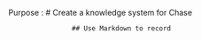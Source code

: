 
Purpose           : # Create a knowledge system for Chase
                    
                    ## Use Markdown to record




